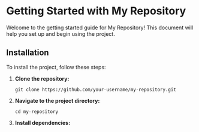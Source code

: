 # Getting Started with My Repository

Welcome to the getting started guide for My Repository! This document will help you set up and begin using the project.

## Installation

To install the project, follow these steps:

1. **Clone the repository:**
   ```
   git clone https://github.com/your-username/my-repository.git
   ```

2. **Navigate to the project directory:**
   ```
   cd my-repository
   ```

3. **Install dependencies:**
